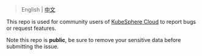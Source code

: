 
> English | [中文](README_zh.md)

This repo is used for community users of [KubeSphere Cloud](https://kubesphere.cloud/) to report bugs or request features.

Note this repo is **public**, be sure to remove your sensitive data before submitting the issue.
